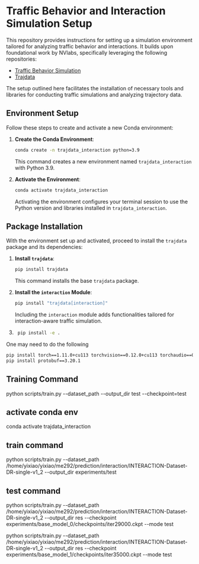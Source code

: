 # Traffic Behavior and Interaction Simulation Setup

This repository provides instructions for setting up a simulation environment tailored for analyzing traffic behavior and interactions. It builds upon foundational work by NVlabs, specifically leveraging the following repositories:

- [Traffic Behavior Simulation](https://github.com/NVlabs/traffic-behavior-simulation/tree/main)
- [Trajdata](https://github.com/NVlabs/trajdata)

The setup outlined here facilitates the installation of necessary tools and libraries for conducting traffic simulations and analyzing trajectory data.

## Environment Setup

Follow these steps to create and activate a new Conda environment:

1. **Create the Conda Environment**:
    ```sh
    conda create -n trajdata_interaction python=3.9
    ```

    This command creates a new environment named `trajdata_interaction` with Python 3.9.

2. **Activate the Environment**:
    ```sh
    conda activate trajdata_interaction
    ```

    Activating the environment configures your terminal session to use the Python version and libraries installed in `trajdata_interaction`.

## Package Installation

With the environment set up and activated, proceed to install the `trajdata` package and its dependencies:

1. **Install `trajdata`**:
    ```sh
    pip install trajdata
    ```

    This command installs the base `trajdata` package.

2. **Install the `interaction` Module**:
    ```sh
    pip install "trajdata[interaction]"
    ```

    Including the `interaction` module adds functionalities tailored for interaction-aware traffic simulation.
3. ```sh
    pip install -e .
    ```

One may need to do the following

```sh
pip install torch==1.11.0+cu113 torchvision==0.12.0+cu113 torchaudio==0.11.0 torchmetrics==0.11.1 torchtext --extra-index-url https://download.pytorch.org/whl/cu113 
pip install protobuf==3.20.1
```


## Training Command
python scripts/train.py --dataset_path <Interactiondataset-path>  --output_dir test --checkpoint=test



## activate conda env
conda activate trajdata_interaction

## train command
python scripts/train.py --dataset_path /home/yixiao/yixiao/me292/prediction/interaction/INTERACTION-Dataset-DR-single-v1_2  --output_dir experiments/test

## test command
python scripts/train.py --dataset_path /home/yixiao/yixiao/me292/prediction/interaction/INTERACTION-Dataset-DR-single-v1_2  --output_dir res --checkpoint experiments/base_model_0/checkpoints/iter29000.ckpt --mode test

python scripts/train.py --dataset_path /home/yixiao/yixiao/me292/prediction/interaction/INTERACTION-Dataset-DR-single-v1_2  --output_dir res --checkpoint experiments/base_model_1/checkpoints/iter35000.ckpt --mode test